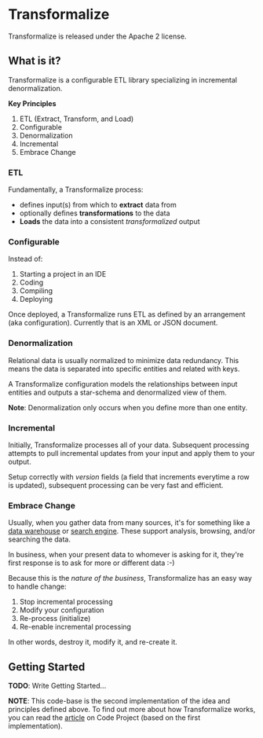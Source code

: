 # Transformalize
Transformalize is released under the Apache 2 license.

## What is it?
Transformalize is a configurable ETL library specializing in 
incremental denormalization.

**Key Principles**

1. ETL (Extract, Transform, and Load)
1. Configurable
1. Denormalization
1. Incremental
1. Embrace Change

### ETL
Fundamentally, a Transformalize process:

- defines input(s) from which to **extract** data from 
- optionally defines **transformations** to the data
- **Loads** the data into a consistent *transformalized* output

### Configurable
Instead of:

1. Starting a project in an IDE
1. Coding
1. Compiling
1. Deploying

Once deployed, a Transformalize runs ETL as defined 
by an arrangement (aka configuration). Currently that is 
an XML or JSON document.

### Denormalization
Relational data is usually normalized to minimize data redundancy. 
This means the data is separated into specific entities 
and related with keys.

A Transformalize configuration models the relationships between 
input entities and outputs a star-schema and denormalized view of 
them.

**Note**: Denormalization only occurs when you define more than one entity.

### Incremental
Initially, Transformalize processes all of your data.  Subsequent 
processing attempts to pull incremental updates from your input and 
apply them to your output.

Setup correctly with *version* fields (a field that increments everytime a 
row is updated), subsequent processing can be very fast and efficient.

### Embrace Change
Usually, when you gather data from many sources, it's for something like 
a [data warehouse](https://en.wikipedia.org/wiki/Data_warehouse) or 
[search engine](https://en.wikipedia.org/wiki/Search_engine_(computing)). These support 
analysis, browsing, and/or searching the data.

In business, when your present data to whomever is asking for it, 
they're first response is to ask for more or different data :-)

Because this is the *nature of the business*, Transformalize has an 
easy way to handle change:

1. Stop incremental processing
1. Modify your configuration
1. Re-process (initialize)
1. Re-enable incremental processing

In other words, destroy it, modify it, and re-create it.

## Getting Started

**TODO**: Write Getting Started...

**NOTE**: This code-base is the second implementation of the idea and principles 
defined above.  To find out more about how Transformalize works, 
you can read the [article](http://www.codeproject.com/Articles/658971/Transformalizing-NorthWind) 
on Code Project (based on the first implementation).

 








